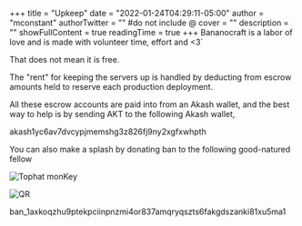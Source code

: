 +++
title = "Upkeep"
date = "2022-01-24T04:29:11-05:00"
author = "mconstant"
authorTwitter = "" #do not include @
cover = ""
description = ""
showFullContent = true
readingTime = true
+++
Bananocraft is a labor of love and is made with volunteer time, effort and <3`

That does not mean it is free.

The "rent" for keeping the servers up is handled by deducting from escrow amounts held to reserve each production deployment.

All these escrow accounts are paid into from an Akash wallet, and the best way to help is by sending AKT to the following Akash wallet, 

akash1yc6av7dvcypjmemshg3z826fj9ny2xgfxwhpth

You can also make a splash by donating ban to the following good-natured fellow

![Tophat monKey](/tophat.png)

![QR](/qr.png)

ban_1axkoqzhu9ptekpciinpnzmi4or837amqryqszts6fakgdszanki81xu5ma1
